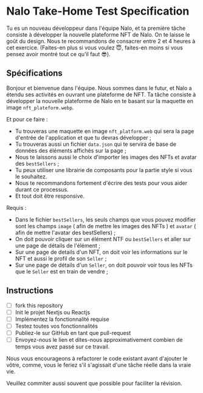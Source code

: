 # Nalo Take-Home Test Specification

Tu es un nouveau développeur dans l'équipe Nalo, et ta première tâche consiste à développer la nouvelle plateforme NFT de Nalo.
On te laisse le goût du design.
Nous te recommandons de consacrer entre 2 et 4 heures à cet exercice. (Faites-en plus si vous voulez 😇, faites-en moins si vous pensez avoir montré tout ce qu'il faut 😎).

## Spécifications

Bonjour et bienvenue dans l'équipe.
Nous sommes dans le futur, et Nalo a étendu ses activités en ouvrant une plateforme de NFT.
Ta tâche consiste à développer la nouvelle plateforme de Nalo en te basant sur la maquette en image `nft_plateform.webp`.

Et pour ce faire :

- Tu trouveras une maquette en image `nft_platform.web` qui sera la page d'entrée de l'application et que tu devras développer ;
- Tu trouveras aussi un fichier `data.json` qui te servira de base de données des éléments affichés sur la page ;
- Nous te laissons aussi le choix d'importer les images des NFTs et avatar des `bestSellers` ; 
- Tu peux utiliser une librairie de composants pour la partie style si vous le souhaitez.
- Nous te recommandons fortement d'écrire des tests pour vous aider durant ce processus.
- Et tout doit être responsive.

Requis :

- Dans le fichier `bestSellers`, les seuls champs que vous pouvez modifier sont les champs `image` ( afin de mettre les images des NFTs ) et `avatar` ( afin de mettre l'avatar des bestSellers) ;
- On doit pouvoir cliquer sur un élément NTF ou `bestSellers` et aller sur une page de détails de l'élément ;
- Sur une page de details d'un NFT, on doit voir les informations sur le NFT et aussi le profil de son `Seller` ;
- Sur une page de détails d'un `Seller`, on doit pouvoir voir tous les NFTs que le `Seller` est en train de vendre ;


## Instructions

- [ ] fork this repository
- [ ] Init le projet Nextjs ou Reactjs
- [ ] Implémentez la fonctionnalité requise
- [ ] Testez toutes vos fonctionnalités
- [ ] Publiez-le sur GitHub en tant que pull-request
- [ ] Envoyez-nous le lien et dites-nous approximativement combien de temps vous avez passé sur ce travail.

Nous vous encourageons à refactorer le code existant avant d'ajouter le vôtre, comme, vous le feriez s'il s'agissait d'une tâche réelle dans la vraie vie.

Veuillez commiter aussi souvent que possible pour faciliter la révision.
